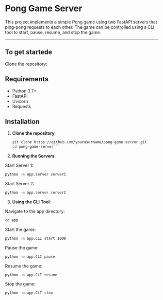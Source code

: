 
# Pong Game Server

This project implements a simple Pong game using two FastAPI servers that ping-pong requests to each other. The game can be controlled using a CLI tool to start, pause, resume, and stop the game.

--------

## To get startede
Clone the repository:

## Requirements

- Python 3.7+
- FastAPI
- Uvicorn
- Requests

## Installation

1. **Clone the repository**:

   ```sh
   git clone https://github.com/yourusername/pong-game-server.git
   cd pong-game-server```
   
2. **Running the Servers**:

  Start Server 1:  
   ```sh
  python -m app.server server1
  ```

  Start Server 2:
   ```sh
  python -m app.server server2
  ```

3. **Using the CLI Tool**:

  Navigate to the app directory:
   ```sh
  cd app
  ```

  Start the game:
   ```sh
  python -m app.CLI start 1000
  ```

  Pause the game:
   ```sh
  python -m app.CLI pause
  ```

  Resume the game:
   ```sh
  python -m app.CLI resume
  ```

  Stop the game:
   ```sh
  python -m app.CLI stop
  ```
